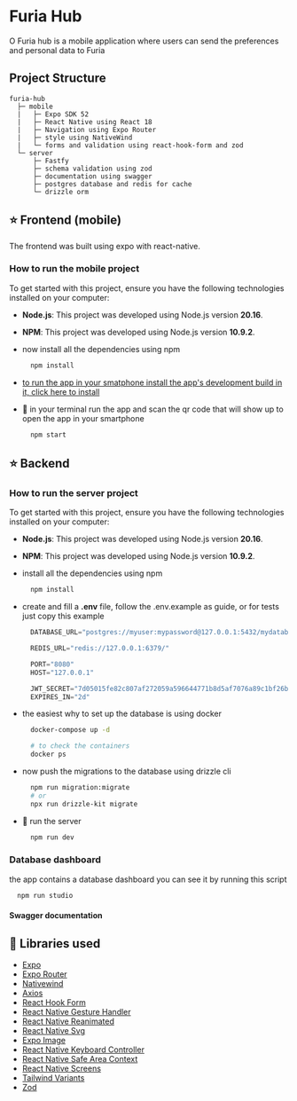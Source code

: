 # Furia Hub

O Furia hub is a mobile application where users can send the preferences and personal data to Furia

## Project Structure

```text
furia-hub
  ├─ mobile
  |   ├─ Expo SDK 52
  |   ├─ React Native using React 18
  |   ├─ Navigation using Expo Router
  |   ├─ style using NativeWind
  |   └─ forms and validation using react-hook-form and zod
  └─ server
      ├─ Fastfy
      ├─ schema validation using zod
      ├─ documentation using swagger
      ├─ postgres database and redis for cache
      └─ drizzle orm
```

## ⭐ Frontend (mobile)

The frontend was built using expo with react-native.

### How to run the mobile project

To get started with this project, ensure you have the following technologies installed on your computer:

- **Node.js**: This project was developed using Node.js version **20.16**.
- **NPM**: This project was developed using Node.js version **10.9.2**.

- now install all the dependencies using npm

  ```sh
    npm install
  ```

- [to run the app in your smatphone install the app's development build in it, click here to install](https://drive.google.com/file/d/1H1fpcg64RGy6hDLL4W5TqjgNVSW-1fuM/view?usp=drivesdk)

- 🎉 in your terminal run the app and scan the qr code that will show up to open the app in your smartphone

  ```sh
    npm start
  ```

## ⭐ Backend

### How to run the server project

To get started with this project, ensure you have the following technologies installed on your computer:

- **Node.js**: This project was developed using Node.js version **20.16**.
- **NPM**: This project was developed using Node.js version **10.9.2**.

- install all the dependencies using npm

  ```sh
    npm install
  ```

- create and fill a **.env** file, follow the .env.example as guide, or for tests just copy this example

  ```js
    DATABASE_URL="postgres://myuser:mypassword@127.0.0.1:5432/mydatabase"

    REDIS_URL="redis://127.0.0.1:6379/"

    PORT="8080"
    HOST="127.0.0.1"

    JWT_SECRET="7d05015fe82c807af272059a596644771b8d5af7076a89c1bf26b2cd4dd06f9a"
    EXPIRES_IN="2d"
  ```

- the easiest why to set up the database is using docker

  ```sh
    docker-compose up -d
  ```

  ```sh
    # to check the containers
    docker ps
  ```

- now push the migrations to the database using drizzle cli

  ```sh
    npm run migration:migrate
    # or
    npx run drizzle-kit migrate
  ```

- 🎉 run the server

  ```sh
    npm run dev
  ```

### Database dashboard

the app contains a database dashboard you can see it by running this script

  ```sh
    npm run studio
  ```

#### Swagger documentation

## 💎 Libraries used

- [Expo](https://docs.expo.io/)
- [Expo Router](https://docs.expo.dev/router/introduction/)
- [Nativewind](https://www.nativewind.dev/v4/overview)
- [Axios](https://axios-http.com/docs/intro)
- [React Hook Form](https://react-hook-form.com/)
- [React Native Gesture Handler](https://docs.swmansion.com/react-native-gesture-handler/docs/)
- [React Native Reanimated](https://docs.swmansion.com/react-native-reanimated/docs/)
- [React Native Svg](https://github.com/software-mansion/react-native-svg)
- [Expo Image](https://docs.expo.dev/versions/unversioned/sdk/image/)
- [React Native Keyboard Controller](https://github.com/kirillzyusko/react-native-keyboard-controller)
- [React Native Safe Area Context](https://github.com/th3rdwave/react-native-safe-area-context)
- [React Native Screens](https://github.com/software-mansion/react-native-screens)
- [Tailwind Variants](https://www.tailwind-variants.org/)
- [Zod](https://zod.dev/)
